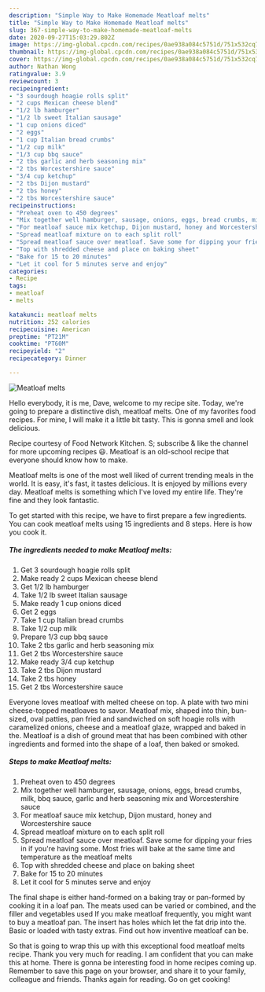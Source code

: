 ```yaml
---
description: "Simple Way to Make Homemade Meatloaf melts"
title: "Simple Way to Make Homemade Meatloaf melts"
slug: 367-simple-way-to-make-homemade-meatloaf-melts
date: 2020-09-27T15:03:29.802Z
image: https://img-global.cpcdn.com/recipes/0ae938a084c5751d/751x532cq70/meatloaf-melts-recipe-main-photo.jpg
thumbnail: https://img-global.cpcdn.com/recipes/0ae938a084c5751d/751x532cq70/meatloaf-melts-recipe-main-photo.jpg
cover: https://img-global.cpcdn.com/recipes/0ae938a084c5751d/751x532cq70/meatloaf-melts-recipe-main-photo.jpg
author: Nathan Wong
ratingvalue: 3.9
reviewcount: 3
recipeingredient:
- "3 sourdough hoagie rolls split"
- "2 cups Mexican cheese blend"
- "1/2 lb hamburger"
- "1/2 lb sweet Italian sausage"
- "1 cup onions diced"
- "2 eggs"
- "1 cup Italian bread crumbs"
- "1/2 cup milk"
- "1/3 cup bbq sauce"
- "2 tbs garlic and herb seasoning mix"
- "2 tbs Worcestershire sauce"
- "3/4 cup ketchup"
- "2 tbs Dijon mustard"
- "2 tbs honey"
- "2 tbs Worcestershire sauce"
recipeinstructions:
- "Preheat oven to 450 degrees"
- "Mix together well hamburger, sausage, onions, eggs, bread crumbs, milk, bbq sauce, garlic and herb seasoning mix and Worcestershire sauce"
- "For meatloaf sauce mix ketchup, Dijon mustard, honey and Worcestershire sauce"
- "Spread meatloaf mixture on to each split roll"
- "Spread meatloaf sauce over meatloaf. Save some for dipping your fries in if you&#39;re having some. Most fries will bake at the same time and temperature as the meatloaf melts"
- "Top with shredded cheese and place on baking sheet"
- "Bake for 15 to 20 minutes"
- "Let it cool for 5 minutes serve and enjoy"
categories:
- Recipe
tags:
- meatloaf
- melts

katakunci: meatloaf melts 
nutrition: 252 calories
recipecuisine: American
preptime: "PT21M"
cooktime: "PT60M"
recipeyield: "2"
recipecategory: Dinner

---
```



![Meatloaf melts](https://img-global.cpcdn.com/recipes/0ae938a084c5751d/751x532cq70/meatloaf-melts-recipe-main-photo.jpg)

Hello everybody, it is me, Dave, welcome to my recipe site. Today, we're going to prepare a distinctive dish, meatloaf melts. One of my favorites food recipes. For mine, I will make it a little bit tasty. This is gonna smell and look delicious.

Recipe courtesy of Food Network Kitchen. S; subscribe &amp; like the channel for more upcoming recipes 😃. Meatloaf is an old-school recipe that everyone should know how to make.

Meatloaf melts is one of the most well liked of current trending meals in the world. It is easy, it's fast, it tastes delicious. It is enjoyed by millions every day. Meatloaf melts is something which I've loved my entire life. They're fine and they look fantastic.


To get started with this recipe, we have to first prepare a few ingredients. You can cook meatloaf melts using 15 ingredients and 8 steps. Here is how you cook it.

<!--inarticleads1-->

##### The ingredients needed to make Meatloaf melts:

1. Get 3 sourdough hoagie rolls split
1. Make ready 2 cups Mexican cheese blend
1. Get 1/2 lb hamburger
1. Take 1/2 lb sweet Italian sausage
1. Make ready 1 cup onions diced
1. Get 2 eggs
1. Take 1 cup Italian bread crumbs
1. Take 1/2 cup milk
1. Prepare 1/3 cup bbq sauce
1. Take 2 tbs garlic and herb seasoning mix
1. Get 2 tbs Worcestershire sauce
1. Make ready 3/4 cup ketchup
1. Take 2 tbs Dijon mustard
1. Take 2 tbs honey
1. Get 2 tbs Worcestershire sauce


Everyone loves meatloaf with melted cheese on top. A plate with two mini cheese-topped meatloaves to savor. Meatloaf mix, shaped into thin, bun-sized, oval patties, pan fried and sandwiched on soft hoagie rolls with caramelized onions, cheese and a meatloaf glaze, wrapped and baked in the. Meatloaf is a dish of ground meat that has been combined with other ingredients and formed into the shape of a loaf, then baked or smoked. 

<!--inarticleads2-->

##### Steps to make Meatloaf melts:

1. Preheat oven to 450 degrees
1. Mix together well hamburger, sausage, onions, eggs, bread crumbs, milk, bbq sauce, garlic and herb seasoning mix and Worcestershire sauce
1. For meatloaf sauce mix ketchup, Dijon mustard, honey and Worcestershire sauce
1. Spread meatloaf mixture on to each split roll
1. Spread meatloaf sauce over meatloaf. Save some for dipping your fries in if you&#39;re having some. Most fries will bake at the same time and temperature as the meatloaf melts
1. Top with shredded cheese and place on baking sheet
1. Bake for 15 to 20 minutes
1. Let it cool for 5 minutes serve and enjoy


The final shape is either hand-formed on a baking tray or pan-formed by cooking it in a loaf pan. The meats used can be varied or combined, and the filler and vegetables used If you make meatloaf frequently, you might want to buy a meatloaf pan. The insert has holes which let the fat drip into the. Basic or loaded with tasty extras. Find out how inventive meatloaf can be. 

So that is going to wrap this up with this exceptional food meatloaf melts recipe. Thank you very much for reading. I am confident that you can make this at home. There is gonna be interesting food in home recipes coming up. Remember to save this page on your browser, and share it to your family, colleague and friends. Thanks again for reading. Go on get cooking!
